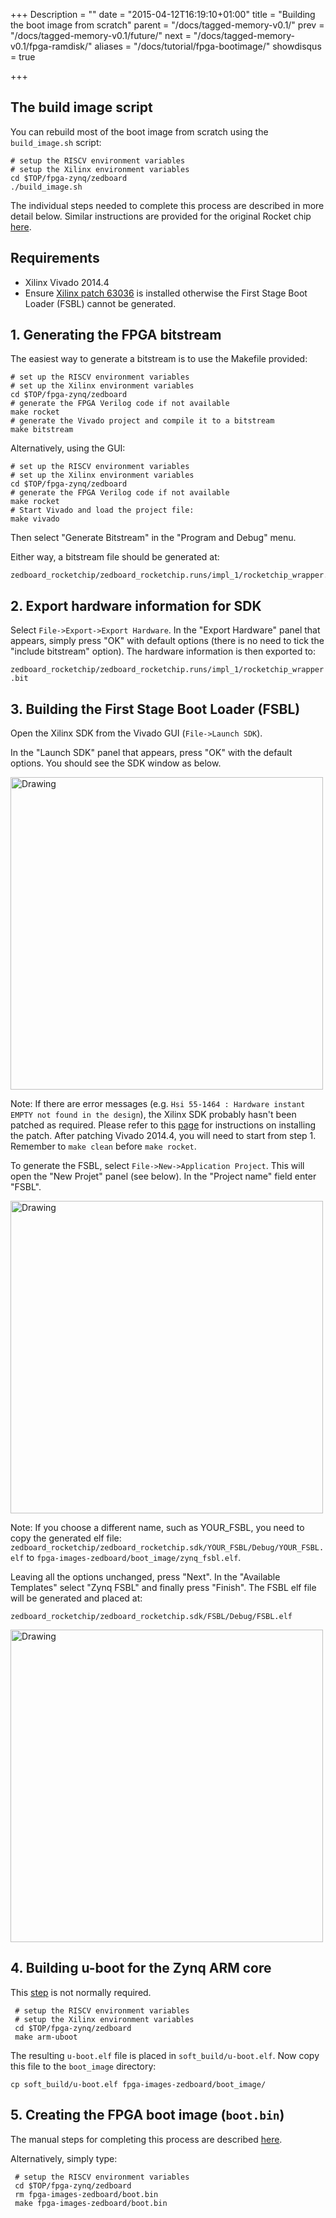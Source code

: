 +++
Description = ""
date = "2015-04-12T16:19:10+01:00"
title = "Building the boot image from scratch"
parent = "/docs/tagged-memory-v0.1/"
prev = "/docs/tagged-memory-v0.1/future/"
next = "/docs/tagged-memory-v0.1/fpga-ramdisk/"
aliases = "/docs/tutorial/fpga-bootimage/"
showdisqus = true

+++

## The build image script

You can rebuild most of the boot image from scratch using the
`build_image.sh` script:

    # setup the RISCV environment variables
    # setup the Xilinx environment variables
    cd $TOP/fpga-zynq/zedboard
    ./build_image.sh

The individual steps needed to complete this process are described in
more detail below. Similar instructions are provided for the original Rocket chip [here](https://github.com/ucb-bar/fpga-zynq#3--building-everything-from-scratch).

## Requirements

 * Xilinx Vivado 2014.4
 * Ensure [Xilinx patch 63036](http://www.xilinx.com/support/answers/63036.html)  is installed otherwise the First Stage Boot Loader (FSBL) cannot be generated.
 
## 1. Generating the FPGA bitstream

The easiest way to generate a bitstream is to use the Makefile provided:

    # set up the RISCV environment variables
    # set up the Xilinx environment variables
    cd $TOP/fpga-zynq/zedboard
    # generate the FPGA Verilog code if not available
    make rocket
    # generate the Vivado project and compile it to a bitstream
    make bitstream

Alternatively, using the GUI:

    # set up the RISCV environment variables
    # set up the Xilinx environment variables
    cd $TOP/fpga-zynq/zedboard
    # generate the FPGA Verilog code if not available
    make rocket
    # Start Vivado and load the project file:
    make vivado
    
Then select "Generate Bitstream" in the "Program and Debug" menu.

Either way, a bitstream file should be generated at:

    zedboard_rocketchip/zedboard_rocketchip.runs/impl_1/rocketchip_wrapper.bit

## 2. Export hardware information for SDK 

Select `File->Export->Export Hardware`. In the "Export Hardware" panel
that appears, simply press "OK" with default options (there is no need
to tick the "include bitstream" option). The hardware information is
then exported to:

`zedboard_rocketchip/zedboard_rocketchip.runs/impl_1/rocketchip_wrapper.bit`

## 3. Building the First Stage Boot Loader (FSBL)

Open the Xilinx SDK from the Vivado GUI (`File->Launch SDK`). 

In the "Launch SDK" panel that appears, press "OK" with the default options. You should see the SDK window as below.

<img src="../figures/xilinx_sdk.png" alt="Drawing" style="width: 500px;"/>

Note: If there are error messages (e.g. `Hsi 55-1464 : Hardware
instant EMPTY not found in the design`), the Xilinx SDK probably
hasn't been patched as required. Please refer to this
[page](http://www.xilinx.com/support/answers/63036.html) for
instructions on installing the patch. After patching Vivado 2014.4,
you will need to start from step 1. Remember to `make clean` before
`make rocket`.

To generate the FSBL, select `File->New->Application Project`. This
will open the "New Projet" panel (see below). In the "Project name"
field enter "FSBL".

<img src="../figures/fsbl_1.png" alt="Drawing" style="width: 500px;"/>

Note: If you choose a different name, such as YOUR_FSBL, you need to
copy the generated elf file:
`zedboard_rocketchip/zedboard_rocketchip.sdk/YOUR_FSBL/Debug/YOUR_FSBL.elf`
to `fpga-images-zedboard/boot_image/zynq_fsbl.elf`.

Leaving all the options unchanged, press "Next". In the "Available Templates" select "Zynq FSBL" and finally press "Finish". The FSBL elf file will be generated and placed at:

`zedboard_rocketchip/zedboard_rocketchip.sdk/FSBL/Debug/FSBL.elf`

<img src="../figures/fsbl_2.png" alt="Drawing" style="width: 500px;"/>

## 4. Building u-boot for the Zynq ARM core

This [step](https://github.com/ucb-bar/fpga-zynq#34--building-u-boot-for-the-zynq-arm-core) is not normally required. 

     # setup the RISCV environment variables
     # setup the Xilinx environment variables
     cd $TOP/fpga-zynq/zedboard
     make arm-uboot

The resulting `u-boot.elf` file is placed in `soft_build/u-boot.elf`.
Now copy this file to the `boot_image` directory:

    cp soft_build/u-boot.elf fpga-images-zedboard/boot_image/

## 5. Creating the FPGA boot image (`boot.bin`)

The manual steps for completing this process are described [here](https://github.com/ucb-bar/fpga-zynq#35--creating-bootbin).

Alternatively, simply type:
  
     # setup the RISCV environment variables
     cd $TOP/fpga-zynq/zedboard
     rm fpga-images-zedboard/boot.bin
     make fpga-images-zedboard/boot.bin

